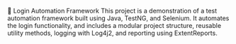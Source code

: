 🧪 Login Automation Framework
This project is a demonstration of a test automation framework built using Java, TestNG, and Selenium. It automates the login functionality, and includes a modular project structure, reusable utility methods, logging with Log4j2, and reporting using ExtentReports.
